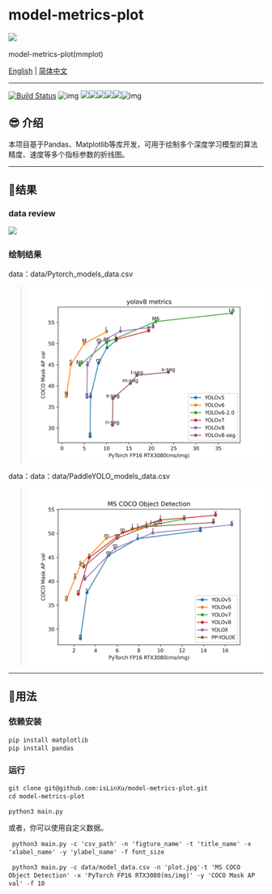 # model-metrics-plot

![](./img/project_logo.png)

model-metrics-plot(mmplot)

[English](README.md) | [简体中文](README.zh-CN.md)

---
[![Build Status](https://img.shields.io/endpoint.svg?url=https%3A%2F%2Factions-badge.atrox.dev%2Fatrox%2Fsync-dotenv%2Fbadge&style=flat)](https://github.com/isLinXu/model-metrics-plot)  ![img](https://badgen.net/badge/icon/learning?icon=deepscan&label)
![](https://badgen.net/github/stars/isLinXu/model-metrics-plot)![](https://badgen.net/github/forks/isLinXu/model-metrics-plot)![](https://badgen.net/github/prs/isLinXu/model-metrics-plot)![](https://badgen.net/github/releases/isLinXu/model-metrics-plot)![](https://badgen.net/github/license/isLinXu/model-metrics-plot)![img](https://hits.dwyl.com/isLinXu/model-metrics-plot.svg)



## 😎 介绍

本项目基于Pandas、Matplotlib等库开发，可用于绘制多个深度学习模型的算法精度、速度等多个指标参数的折线图。

---

## 🥰结果

### data review

![](./img/data_csv.png)

### 绘制结果

data：data/Pytorch_models_data.csv

> ![](./img/plot_metrics.jpg)

data：data：data/PaddleYOLO_models_data.csv

> ![](./img/paddle_plot_metrics.jpg)

---

## 🔨用法

### 依赖安装

```shell
pip install matplotlib
pip install pandas
```

### 运行

```shell
git clone git@github.com:isLinXu/model-metrics-plot.git
cd model-metrics-plot
```

```shell
python3 main.py
```

或者，你可以使用自定义数据。

```shell
 python3 main.py -c 'csv_path' -n 'figture_name' -t 'title_name' -x 'xlabel_name' -y 'ylabel_name' -f font_size
```

```shell
 python3 main.py -c data/model_data.csv -n 'plot.jpg'-t 'MS COCO Object Detection' -x 'PyTorch FP16 RTX3080(ms/img)' -y 'COCO Mask AP val' -f 10
```
